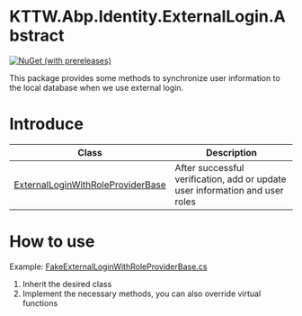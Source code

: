 # KTTW.Abp.Identity.ExternalLogin.Abstract
[![NuGet (with prereleases)](https://img.shields.io/nuget/v/KTTW.Abp.Identity.ExternalLogin.Abstract)](https://www.nuget.org/packages/KTTW.Abp.Identity.ExternalLogin.Abstract/)

This package provides some methods to synchronize user information to the local database when we use external login.

# Introduce
|Class|Description|
|---|---|
|[ExternalLoginWithRoleProviderBase](./ExternalLoginWithRoleProviderBase.cs)|After successful verification, add or update user information and user roles|

# How to use
Example: [FakeExternalLoginWithRoleProviderBase.cs](../../Tests/KTTW.Abp.Identity.ExternalLogin.Abstract.Tests/Fake/FakeExternalLoginWithRoleProviderBase.cs)
1. Inherit the desired class
1. Implement the necessary methods, you can also override virtual functions
